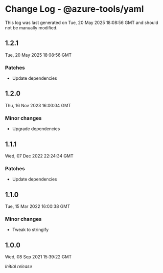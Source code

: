 # Change Log - @azure-tools/yaml

This log was last generated on Tue, 20 May 2025 18:08:56 GMT and should not be manually modified.

## 1.2.1
Tue, 20 May 2025 18:08:56 GMT

### Patches

- Update dependencies

## 1.2.0
Thu, 16 Nov 2023 16:00:04 GMT

### Minor changes

- Upgrade dependencies

## 1.1.1
Wed, 07 Dec 2022 22:24:34 GMT

### Patches

- Update dependencies

## 1.1.0
Tue, 15 Mar 2022 16:00:38 GMT

### Minor changes

- Tweak to stringify

## 1.0.0
Wed, 08 Sep 2021 15:39:22 GMT

_Initial release_

